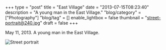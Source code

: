 +++
type = "post"
title = "East Village"
date = "2013-07-15T08:23:40"
description = "A young man in the East Village."
"blog/category" = ["Photography"]
"blog/tag" = []
enable_lightbox = false
thumbnail = "street-portrait@240.jpg"
draft = false
+++

<p>May 11, 2013. A young man in the East Village.</p>
<p><img style="display:block; margin-left:auto; margin-right:auto;" src="street-portrait.jpg" alt="Street portrait" title="Street portrait" border="0"   /></p>
    